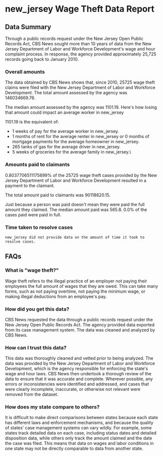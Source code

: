 # new_jersey Wage Theft Data Report

## Data Summary

Through a public records request under the New Jersey Open Public Records Act, CBS News sought more than 10 years of data from the New Jersey  Department of Labor and Workforce Development's wage and hour complaint process. In response, the agency provided approximately 25,725 records going back to January 2010.



### Overall amounts

The data obtained by CBS News shows that, since 2010, 25725 wage theft claims were filed with the New Jersey  Department of Labor and Workforce Development. The total amount assessed by the agency was 146034669.76.

The median amount assessed by the agency was 1101.19. Here's how losing that amount could impact an average worker in new_jersey

1101.19 is the equivalent of: 
* 1 weeks of pay for the average worker in new_jersey.
* 1 months of rent for the average renter in new_jersey or 0 months of mortgage payments for the average homeowner in new_jersey.
* 265 tanks of gas for the average driver in new_jersey.
* 5 weeks of groceries for the average family in new_jersey.\

### Amounts paid to claimants

0.8037706511175899% of the 25725 wage theft cases provided by the New Jersey  Department of Labor and Workforce Development resulted in a payment to the claimant. 

The total amount paid to claimants was 90118620.15.

Just because a person was paid doesn't mean they were paid the full amount they claimed. The median amount paid was 565.8. 0.0% of the cases paid were paid in full.


### Time taken to resolve cases

    new_jersey did not provide data on the amount of time it took to resolve cases.


## FAQs

### What is "wage theft?"

Wage theft refers to the illegal practice of an employer not paying their employees the full amount of wages that they are owed. This can take many forms, such as not paying overtime, not paying the minimum wage, or making illegal deductions from an employee's pay.

###  How did you get this data?

CBS News requested the data through a public records request under the New Jersey Open Public Records Act. The agency provided data exported from its case management system. The data was cleaned and analyzed by CBS News.

### How can I trust this data? 

This data was thoroughly cleaned and vetted prior to being analyzed. The data was provided by the New Jersey  Department of Labor and Workforce Development, which is the agency responsible for enforcing the state's wage and hour laws. CBS News then undertook a thorough review of the data to ensure that it was accurate and complete. Wherever possible, any errors or inconsistencies were identified and addressed, and cases that were clearly incomplete, inaccurate, or otherwise not relevant were removed from the dataset.

### How does my state compare to others? 

It is difficult to make direct comparisons between states because each state has different laws and enforcement mechanisms, and because the quality of states' case management systems can vary wildly. For example, some states track detailed data on each case, including status dates and detailed disposition data, while others only track the amount claimed and the date the case was filed. This means that data on wages and labor conditions in one state may not be directly comparable to data from another state.